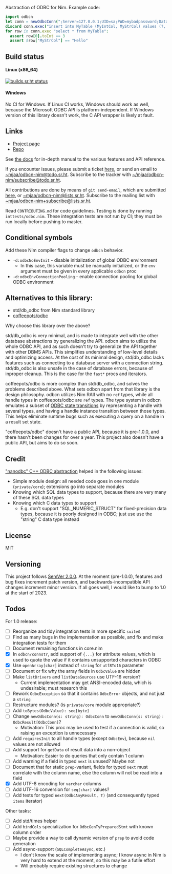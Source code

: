Abstraction of ODBC for Nim. Example code:

```nim
import odbcn
let conn = newOdbcConn(";Server=127.0.0.1;UID=sa;PWD=mybadpassword;Database=testing")
discard conn.exec("insert into MyTable (MyIntCol, MyStrCol) values (?, ?)", 3, "Hello")
for row in conn.exec "select * from MyTable":
  assert row[0].toInt == 3
  assert $row["MyStrCol"] == "Hello"
```

## Build status

#### Linux (x86_64)

[![builds.sr.ht status](https://builds.sr.ht/~mjaa/odbcn-nim/commits/master/.build.yml.svg)](https://builds.sr.ht/~mjaa/odbcn-nim/commits/master/.build.yml?)

#### Windows

No CI for Windows. If Linux CI works, Windows should work as well, because the
Microsoft ODBC API is platform-independent. If Windows version of this library
doesn't work, the C API wrapper is likely at fault.

## Links

* [Project page](https://sr.ht/~mjaa/odbcn-nim/)
* [Repo](https://git.sr.ht/~mjaa/odbcn-nim)

See [the docs](https://mjaa.srht.site/odbcn-nim/odbcn.html) for in-depth manual
to the various features and API reference.

If you encounter issues, please submit a ticket
[here](https://todo.sr.ht/~mjaa/odbcn-nim), or send an email to
[~mjaa/odbcn-nim@todo.sr.ht](mailto:~/mjaa/odbcn-nim@todo.sr.ht). Subscribe to
the tracker with
[~/mjaa/odbcn-nim/subscribe@todo.sr.ht](mailto:~/mjaa/odbcn-nim/subscribe@todo.sr.ht).

All contributions are done by means of `git send-email`, which are submitted
[here](https://lists.sr.ht/~mjaa/odbcn-nim), or
[~mjaa/odbcn-nim@lists.sr.ht](mailto:~mjaa/odbcn-nim@lists.sr.ht). Subscribe to
the mailing list with
[~mjaa/odbcn-nim+subscribe@lists.sr.ht](mailto:~mjaa/odbcn-nim+subscribe@lists.sr.ht).

Read `CONTRIBUTING.md` for code guidelines. Testing is done by running
`inttests/odbc.nim`. These integration tests are not run by CI; they must be
run locally before pushing to master.

## Conditional symbols

Add these Nim compiler flags to change `odbcn` behavior.

* `-d:odbcNoEnvInit` - disable initialization of global ODBC environment
  * In this case, this variable must be manually initialized, or the `env`
    argument must be given in every applicable `odbcn` proc
* `-d:odbcEnvConnectionPooling` - enable connection pooling for global ODBC
  environment

## Alternatives to this library:

* std/db_odbc from Nim standard library
* [coffeepots/odbc](https://github.com/coffeepots/odbc)

Why choose this library over the above?

std/db_odbc is very minimal, and is made to integrate well with the other
database abstractions by generalizing the API. odbcn aims to utilize the whole
ODBC API, and as such doesn't try to generalize the API together with other
DBMS APIs. This simplifies understanding of low-level details and optimizing
access. At the cost of its minimal design, std/db_odbc lacks features such as
connecting to a database server with a connection string. std/db_odbc is also
unsafe in the case of database errors, because of inproper cleanup. This is the
case for the `fast*` procs and iterators.

coffeepots/odbc is more complex than std/db_odbc, and solves the problems
described above. What sets odbcn apart from that library is the design
philosophy. odbcn utilizes Nim RAII with no `ref` types, while all handle types
in coffeepots/odbc are `ref` types. The type system in odbcn emulates a subset
of [ODBC state transitions][1] by representing a handle with several types, and
having a handle instance transition between those types. This helps eliminate
runtime bugs such as executing a query on a handle in a result set state.

"coffeepots/odbc" doesn't have a public API, because it is pre-1.0.0, and there
hasn't been changes for over a year. This project also doesn't have a public
API, but aims to do so soon.

[1]: https://docs.microsoft.com/en-us/sql/odbc/reference/appendixes/appendix-b-odbc-state-transition-tables?view=sql-server-ver15

## Credit

["nanodbc" C++ ODBC abstraction](https://github.com/nanodbc/nanodbc/) helped in
the following issues:

* Simple module design: all needed code goes in one module (`private/core`);
  extensions go into separate modules
* Knowing which SQL data types to support, because there are very many of these
  SQL data types
* Knowing which C data types to support
  * E.g. don't support "SQL_NUMERIC_STRUCT" for fixed-precision data
    types, because it is poorly designed in ODBC; just use use the
    "string" C data type instead

## License

MIT

## Versioning

This project follows [SemVer 2.0.0](https://semver.org/spec/v2.0.0.html). At
the moment (pre-1.0.0), features and bug fixes increment patch version, and
backwards-incompatible API changes increment minor version. If all goes well, I
would like to bump to 1.0 at the start of 2023.

## Todos

For 1.0 release:

* [ ] Reorganize and tidy integration tests in more specific `suite`s
* [ ] Find as many bugs in the implementation as possible, and fix and make
  integration tests for them
* [ ] Document remaining functions in core.nim
* [x] In `odbcn/connstr`, add support of `{...}` for attribute values, which is
  used to quote the value if it contains unsupported characters in ODBC
* [x] Use `openArray[char]` instead of `string` for `utf8To16` parameter
* [ ] Document or fix why the array fields in `OdbcValue` are hidden
* [ ] Make `listDrivers` and `listDataSources` use UTF-16 version?
  * Current implementation may get ANSI-encoded data, which is undesirable;
    must research this
* [ ] Rework `OdbcException` so that it contains `OdbcError` objects, and not
  just a `string`
* [ ] Restructure modules? (is `private/core` module appropriate?)
* [ ] Add `toBytes(OdbcValue): seq[byte]`
* [ ] Change `newOdbcConn(s: string): OdbcConn` to `newOdbcConn(s: string):
  OdbcResult[OdbcConn]`?
  * Motivation: This proc may be used to test if a connection is valid, so
    raising an exception is unnecessary
* [ ] Add `requiresInit` to all handle types (except `OdbcEnv`), because `nil`
  values are not allowed
* [ ] Add support for `getData` of result data into a non-object
  * Motivation: Easier to do queries that only contain 1 column
* [ ] Add warning if a field in typed `next` is unused? Maybe not
* [ ] Document that for static `prep`-variant, fields for typed `next` must
  correlate with the column name, else the column will not be read into a field
* [x] Add UTF-8 encoding for `varchar` columns
* [ ] Add UTF-16 conversion for `seq[char]` values?
* [ ] Add tests for typed `next(OdbcAnyResult, T)` (and consequently typed
  `items` iterator)

Other tasks:

* [ ] Add std/times helper
* [ ] Add `bindCols` specialization for `OdbcGenTyPreparedStmt` with known
  column order
* [ ] Maybe provide a way to call dynamic version of `prep` to
  avoid code generation
* [ ] Add async-support (`SQLCompleteAsync`, etc.)
  * I don't know the scale of implementing async; I know async in Nim is very
    hard to extend at the moment, so this may be a futile effort
  * Will probably require existing structures to change
